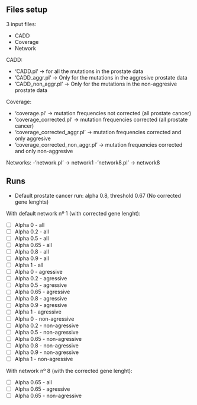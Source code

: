 ## Files setup

3 input files: 
- CADD
- Coverage
- Network

CADD: 
- ‘CADD.pl’ → for all the mutations in the prostate data
- ’CADD_aggr.pl’ → Only for the mutations in the aggresive prostate data
- ’CADD_non_aggr.pl’ → Only for the mutations in the non-aggresive prostate data

Coverage:
- ‘coverage.pl’ → mutation frequencies not corrected (all prostate cancer)
- ‘coverage_corrected.pl’ → mutation frequencies corrected (all prostate cancer)
- ‘coverage_corrected_aggr.pl’ → mutation frequencies corrected and only aggresive
- ‘coverage_corrected_non_aggr.pl’ → mutation frequencies corrected and only non-aggresive

Networks:
-’network.pl’ → network1
-’network8.pl’ → network8

## Runs
- Default prostate cancer run: alpha 0.8, threshold 0.67 (No corrected gene lenghts)

With default network nº 1 (with corrected gene lenght):
- [ ] Alpha 0 - all
- [ ] Alpha 0.2 - all
- [ ] Alpha 0.5 - all
- [ ] Alpha 0.65 - all
- [ ] Alpha 0.8 - all
- [ ] Alpha 0.9 - all
- [ ] Alpha 1 - all
- [ ] Alpha 0 - agressive 
- [ ] Alpha 0.2 - agressive
- [ ] Alpha 0.5 - agressive
- [ ] Alpha 0.65 - agressive
- [ ] Alpha 0.8 - agressive
- [ ] Alpha 0.9 - agressive
- [ ] Alpha 1 - agressive
- [ ] Alpha 0 - non-agressive 
- [ ] Alpha 0.2 - non-agressive
- [ ] Alpha 0.5 - non-agressive
- [ ] Alpha 0.65 - non-agressive
- [ ] Alpha 0.8 - non-agressive
- [ ] Alpha 0.9 - non-agressive
- [ ] Alpha 1 - non-agressive

With network nº 8 (with the corrected gene  lenght):
- [ ] Alpha 0.65 - all
- [ ] Alpha 0.65 - agressive 
- [ ] Alpha 0.65 - non-agressive 
